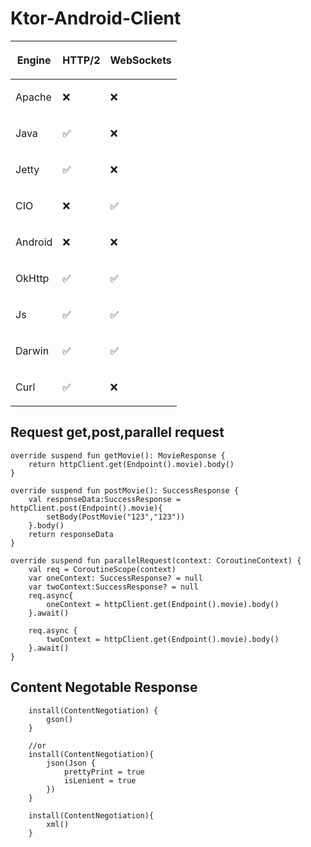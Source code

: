 # Ktor-Android-Client

<table class=" wide" id="25207a75"><thead><tr class="ijRowHead" id="932ddc7e"><th id="a0696927"><p class="article__p child">Engine</p></th><th id="5bf792a2"><p class="article__p child">HTTP/2</p></th><th id="c9296819"><p class="article__p child">WebSockets</p></th></tr></thead><tbody><tr class="" id="492bb4b4"><td id="2ae3ec5a"><p class="article__p child">Apache</p></td><td id="b166d400"><p class="article__p child">❌</p></td><td id="8e0c17bd"><p class="article__p child">❌</p></td></tr><tr class="" id="5fae3327"><td id="f037e07a"><p class="article__p child">Java</p></td><td id="210ca8af"><p class="article__p child">✅</p></td><td id="c063eb9b"><p class="article__p child">❌</p></td></tr><tr class="" id="75d103b4"><td id="696c428f"><p class="article__p child">Jetty</p></td><td id="a400971e"><p class="article__p child">✅</p></td><td id="422868c"><p class="article__p child">❌</p></td></tr><tr class="" id="618e1cc9"><td id="9246e8ae"><p class="article__p child">CIO</p></td><td id="4c689174"><p class="article__p child">❌</p></td><td id="13930bf2"><p class="article__p child">✅</p></td></tr><tr class="" id="db6cb7f"><td id="a7a09e7d"><p class="article__p child">Android</p></td><td id="a297b1c0"><p class="article__p child">❌</p></td><td id="9a76f9d7"><p class="article__p child">❌</p></td></tr><tr class="" id="268ecee"><td id="444005f7"><p class="article__p child">OkHttp</p></td><td id="c0e00575"><p class="article__p child">✅</p></td><td id="b2140156"><p class="article__p child">✅</p></td></tr><tr class="" id="db8de8bb"><td id="427b406c"><p class="article__p child">Js</p></td><td id="eaf11c14"><p class="article__p child">✅</p></td><td id="ee9c8139"><p class="article__p child">✅</p></td></tr><tr class="" id="23b640f5"><td id="9e5ca3cb"><p class="article__p child">Darwin</p></td><td id="e5044d2a"><p class="article__p child">✅</p></td><td id="58d286e3"><p class="article__p child">✅</p></td></tr><tr class="" id="9b7dcb21"><td id="dd070023"><p class="article__p child">Curl</p></td><td id="9db2e97d"><p class="article__p child">✅</p></td><td id="a25f7970"><p class="article__p child">❌</p></td></tr></tbody></table>

## Request get,post,parallel request

    override suspend fun getMovie(): MovieResponse {
        return httpClient.get(Endpoint().movie).body()
    }

    override suspend fun postMovie(): SuccessResponse {
        val responseData:SuccessResponse = httpClient.post(Endpoint().movie){
            setBody(PostMovie("123","123"))
        }.body()
        return responseData
    }

    override suspend fun parallelRequest(context: CoroutineContext) {
        val req = CoroutineScope(context)
        var oneContext: SuccessResponse? = null
        var twoContext:SuccessResponse? = null
        req.async{
            oneContext = httpClient.get(Endpoint().movie).body()
        }.await()

        req.async {
            twoContext = httpClient.get(Endpoint().movie).body()
        }.await()
    }

## Content Negotable Response

        install(ContentNegotiation) {
            gson()
        }

        //or
        install(ContentNegotiation){
            json(Json {
                prettyPrint = true
                isLenient = true
            })
        }

        install(ContentNegotiation){
            xml()
        }
       
       
